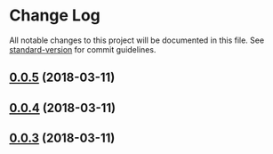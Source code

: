 # Change Log

All notable changes to this project will be documented in this file. See [standard-version](https://github.com/conventional-changelog/standard-version) for commit guidelines.

<a name="0.0.5"></a>
## [0.0.5](https://github.com/hugmanrique/react-markdown-loader/compare/v0.0.4...v0.0.5) (2018-03-11)



<a name="0.0.4"></a>
## [0.0.4](https://github.com/hugmanrique/react-markdown-loader/compare/v0.0.3...v0.0.4) (2018-03-11)



<a name="0.0.3"></a>
## [0.0.3](https://github.com/hugmanrique/react-markdown-loader/compare/v0.0.2...v0.0.3) (2018-03-11)
